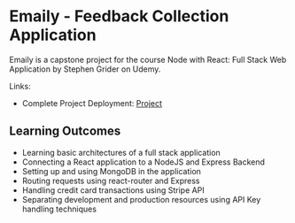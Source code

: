 # Emaily - Feedback Collection Application
Emaily is a capstone project for the course Node with React: Full Stack Web Application by Stephen Grider on Udemy.


Links:
- Complete Project Deployment: [Project](https://floating-refuge-46942.herokuapp.com/)

## Learning Outcomes

- Learning basic architectures of a full stack application
- Connecting a React application to a NodeJS and Express Backend
- Setting up and using MongoDB in the application
- Routing requests using react-router and Express
- Handling credit card transactions using Stripe API
- Separating development and production resources using API Key handling techniques
